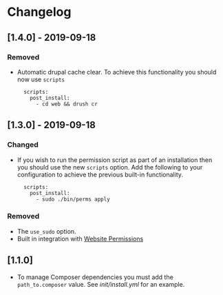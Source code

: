 # Changelog

## [1.4.0] - 2019-09-18

### Removed
- Automatic drupal cache clear.  To achieve this functionality you should now use `scripts`

        scripts:
          post_install:
            - cd web && drush cr
  
## [1.3.0] - 2019-09-18
  
### Changed
- If you wish to run the permission script as part of an installation then you should use the new `scripts` option.  Add the following to your configuration to achieve the previous built-in functionality.

        scripts:
          post_install:
            - sudo ./bin/perms apply
  
### Removed
- The `use_sudo` option.
- Built in integration with [Website Permissions](https://github.com/aklump/website-perms)
  
## [1.1.0]

- To manage Composer dependencies you must add the `path_to.composer` value.  See _init/install.yml_ for an example.
